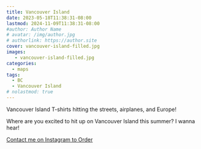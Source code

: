 ```yaml
---
title: Vancouver Island
date: 2023-05-18T11:38:31-08:00
lastmod: 2024-11-09T11:38:31-08:00
#author: Author Name
# avatar: /img/author.jpg
# authorlink: https://author.site
cover: vancouver-island-filled.jpg
images:
   - vancouver-island-filled.jpg
categories:
  - maps
tags:
  - BC
  - Vancouver Island
# nolastmod: true
---
```




Vancouver Island T-shirts hitting the streets, airplanes, and Europe!

Where are you excited to hit up on Vancouver Island this summer? I wanna hear!

<!--more-->


[Contact me on Instagram to Order](https://www.instagram.com/zealousfashion/p/CsZRQwgPj6L)
